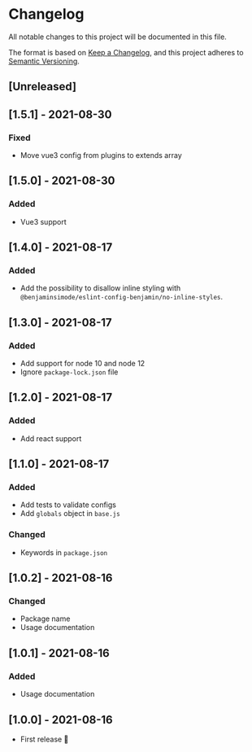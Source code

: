 # Changelog

All notable changes to this project will be documented in this file.

The format is based on [Keep a Changelog](https://keepachangelog.com/en/1.0.0/), and this project adheres
to [Semantic Versioning](https://semver.org/spec/v2.0.0.html).

## [Unreleased]

## [1.5.1] - 2021-08-30

### Fixed

- Move vue3 config from plugins to extends array

## [1.5.0] - 2021-08-30

### Added

- Vue3 support

## [1.4.0] - 2021-08-17

### Added

- Add the possibility to disallow inline styling with `@benjaminsimode/eslint-config-benjamin/no-inline-styles`.

## [1.3.0] - 2021-08-17

### Added

- Add support for node 10 and node 12
- Ignore `package-lock.json` file

## [1.2.0] - 2021-08-17

### Added

- Add react support

## [1.1.0] - 2021-08-17

### Added

- Add tests to validate configs
- Add `globals` object in `base.js`

### Changed

- Keywords in `package.json`

## [1.0.2] - 2021-08-16

### Changed

- Package name
- Usage documentation

## [1.0.1] - 2021-08-16

### Added

- Usage documentation

## [1.0.0] - 2021-08-16

- First release 🚀
